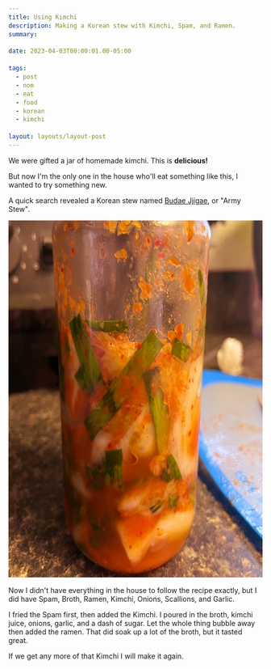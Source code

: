 ```yaml
---
title: Using Kimchi
description: Making a Korean stew with Kimchi, Spam, and Ramen.
summary:

date: 2023-04-03T00:00:01.00-05:00

tags:
  - post
  - nom
  - eat
  - food
  - korean
  - kimchi

layout: layouts/layout-post
---
```

We were gifted a jar of homemade kimchi.  This is <strong>delicious!</strong>

But now I'm the only one in the house who'll eat something like this, I wanted to try something new.

A quick search revealed a Korean stew named <a href="https://www.koreanbapsang.com/budae-jjigae-army-stew/" rel="external" title="Korean cooking blog recipe">Budae Jjigae</a>, or "Army Stew".

<img class="img-border" src="/img/2023-04-03-kimchi.jpeg" width="706" height="706" alt="half empty glass jar of kimchi" />

Now I didn't have everything in the house to follow the recipe exactly, but I did have Spam, Broth, Ramen, Kimchi, Onions, Scallions, and Garlic.

I fried the Spam first, then added the Kimchi.  I poured in the broth, kimchi juice, onions, garlic, and a dash of sugar. Let the whole thing bubble away then added the ramen.  That did soak up a lot of the broth, but it tasted great.

If we get any more of that Kimchi I will make it again.

